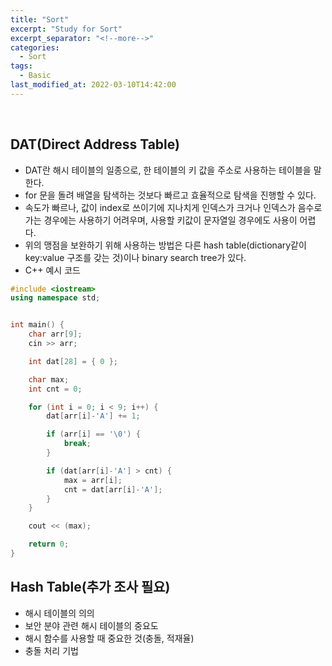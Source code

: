 ```yaml
---
title: "Sort"
excerpt: "Study for Sort"
excerpt_separator: "<!--more-->"
categories:
  - Sort
tags:
  - Basic
last_modified_at: 2022-03-10T14:42:00
---
```


<!--more-->

<br>

## DAT(Direct Address Table)

- DAT란 해시 테이블의 일종으로, 한 테이블의 키 값을 주소로 사용하는 테이블을 말한다.
- for 문을 돌려 배열을 탐색하는 것보다 빠르고 효율적으로 탐색을 진행할 수 있다.
- 속도가 빠르나, 값이 index로 쓰이기에 지나치게 인덱스가 크거나 인덱스가 음수로 가는 경우에는 사용하기 어려우며, 사용할 키값이 문자열일 경우에도 사용이 어렵다.
- 위의 맹점을 보완하기 위해 사용하는 방법은 다른 hash table(dictionary같이 key:value 구조를 갖는 것)이나 binary search tree가 있다.
- C++ 예시 코드

```C++
#include <iostream>
using namespace std;


int main() {
	char arr[9];
	cin >> arr;

	int dat[28] = { 0 };

	char max;
	int cnt = 0;

	for (int i = 0; i < 9; i++) {
		dat[arr[i]-'A'] += 1;

		if (arr[i] == '\0') {
			break;
		}

		if (dat[arr[i]-'A'] > cnt) {
			max = arr[i];
			cnt = dat[arr[i]-'A'];
		}
	}

	cout << (max);

	return 0;
}
```

## Hash Table(추가 조사 필요)

- 해시 테이블의 의의
- 보안 분야 관련 해시 테이블의 중요도
- 해시 함수를 사용할 때 중요한 것(충돌, 적재율)
- 충돌 처리 기법
